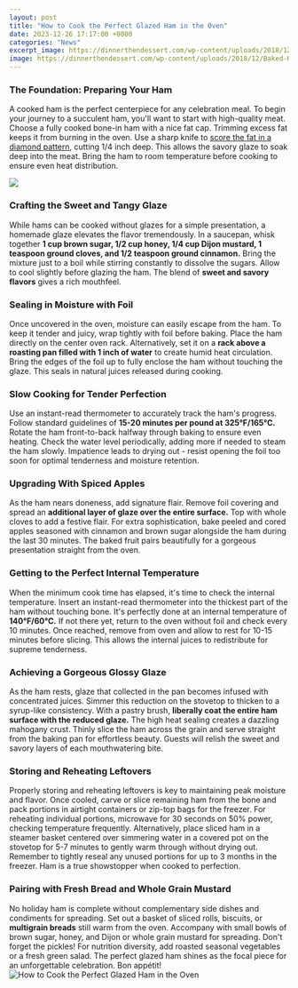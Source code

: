 ```yaml
---
layout: post
title: "How to Cook the Perfect Glazed Ham in the Oven"
date: 2023-12-26 17:17:00 +0000
categories: "News"
excerpt_image: https://dinnerthendessert.com/wp-content/uploads/2018/12/Baked-Ham-2-1048x1572.jpg
image: https://dinnerthendessert.com/wp-content/uploads/2018/12/Baked-Ham-2-1048x1572.jpg
---
```


### The Foundation: Preparing Your Ham
A cooked ham is the perfect centerpiece for any celebration meal. To begin your journey to a succulent ham, you'll want to start with high-quality meat. Choose a fully cooked bone-in ham with a nice fat cap. Trimming excess fat keeps it from burning in the oven. Use a sharp knife to [score the fat in a diamond pattern](https://yt.io.vn/collection/adcox), cutting 1/4 inch deep. This allows the savory glaze to soak deep into the meat. Bring the ham to room temperature before cooking to ensure even heat distribution. 

![](https://diyvila.com/wp-content/uploads/2017/12/perfect-glazed-ham.jpg)
### Crafting the Sweet and Tangy Glaze
While hams can be cooked without glazes for a simple presentation, a homemade glaze elevates the flavor tremendously. In a saucepan, whisk together **1 cup brown sugar, 1/2 cup honey, 1/4 cup Dijon mustard, 1 teaspoon ground cloves, and 1/2 teaspoon ground cinnamon.** Bring the mixture just to a boil while stirring constantly to dissolve the sugars. Allow to cool slightly before glazing the ham. The blend of **sweet and savory flavors** gives a rich mouthfeel.
### Sealing in Moisture with Foil
Once uncovered in the oven, moisture can easily escape from the ham. To keep it tender and juicy, wrap tightly with foil before baking. Place the ham directly on the center oven rack. Alternatively, set it on a **rack above a roasting pan filled with 1 inch of water** to create humid heat circulation. Bring the edges of the foil up to fully enclose the ham without touching the glaze. This seals in natural juices released during cooking. 
### Slow Cooking for Tender Perfection
Use an instant-read thermometer to accurately track the ham's progress. Follow standard guidelines of **15-20 minutes per pound at 325°F/165°C.** Rotate the ham front-to-back halfway through baking to ensure even heating. Check the water level periodically, adding more if needed to steam the ham slowly. Impatience leads to drying out - resist opening the foil too soon for optimal tenderness and moisture retention. 
### Upgrading With Spiced Apples
As the ham nears doneness, add signature flair. Remove foil covering and spread an **additional layer of glaze over the entire surface.** Top with whole cloves to add a festive flair. For extra sophistication, bake peeled and cored apples seasoned with cinnamon and brown sugar alongside the ham during the last 30 minutes. The baked fruit pairs beautifully for a gorgeous presentation straight from the oven.
### Getting to the Perfect Internal Temperature
When the minimum cook time has elapsed, it's time to check the internal temperature. Insert an instant-read thermometer into the thickest part of the ham without touching bone. It's perfectly done at an internal temperature of **140°F/60°C.** If not there yet, return to the oven without foil and check every 10 minutes. Once reached, remove from oven and allow to rest for 10-15 minutes before slicing. This allows the internal juices to redistribute for supreme tenderness. 
### Achieving a Gorgeous Glossy Glaze
As the ham rests, glaze that collected in the pan becomes infused with concentrated juices. Simmer this reduction on the stovetop to thicken to a syrup-like consistency. With a pastry brush, **liberally coat the entire ham surface with the reduced glaze.** The high heat sealing creates a dazzling mahogany crust. Thinly slice the ham across the grain and serve straight from the baking pan for effortless beauty. Guests will relish the sweet and savory layers of each mouthwatering bite.
### Storing and Reheating Leftovers
Properly storing and reheating leftovers is key to maintaining peak moisture and flavor. Once cooled, carve or slice remaining ham from the bone and pack portions in airtight containers or zip-top bags for the freezer. For reheating individual portions, microwave for 30 seconds on 50% power, checking temperature frequently. Alternatively, place sliced ham in a steamer basket centered over simmering water in a covered pot on the stovetop for 5-7 minutes to gently warm through without drying out. Remember to tightly reseal any unused portions for up to 3 months in the freezer. Ham is a true showstopper when cooked to perfection.
### Pairing with Fresh Bread and Whole Grain Mustard
No holiday ham is complete without complementary side dishes and condiments for spreading. Set out a basket of sliced rolls, biscuits, or **multigrain breads** still warm from the oven. Accompany with small bowls of brown sugar, honey, and Dijon or whole grain mustard for spreading. Don't forget the pickles! For nutrition diversity, add roasted seasonal vegetables or a fresh green salad. The perfect glazed ham shines as the focal piece for an unforgettable celebration. Bon appétit!
![How to Cook the Perfect Glazed Ham in the Oven](https://dinnerthendessert.com/wp-content/uploads/2018/12/Baked-Ham-2-1048x1572.jpg)